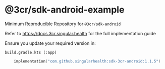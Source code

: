 # @3cr/sdk-android-example

Minimum Reproducible Repository for `@3cr/sdk-android`

Refer to https://docs.3cr.singular.health for the full implementation guide

Ensure you update your required version in:

`build.gradle.kts (:app)`
```kt
    implementation("com.github.singularhealth:sdk-3cr-android:1.1.5")
```